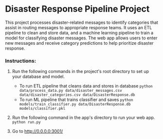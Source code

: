 # Disaster Response Pipeline Project
This project processes disaster-related messages to identify categories that assist in routing messages to appropriate response teams. It uses an ETL pipeline to clean and store data, and a machine learning pipeline to train a model for classifying disaster messages. The web app allows users to enter new messages and receive category predictions to help prioritize disaster response.
### Instructions:
1. Run the following commands in the project's root directory to set up your database and model.

    - To run ETL pipeline that cleans data and stores in database
        `python data/process_data.py data/disaster_messages.csv data/disaster_categories.csv data/DisasterResponse.db`
    - To run ML pipeline that trains classifier and saves
        `python models/train_classifier.py data/DisasterResponse.db models/classifier.pkl`

2. Run the following command in the app's directory to run your web app.
    `python run.py`

3. Go to http://0.0.0.0:3001/


